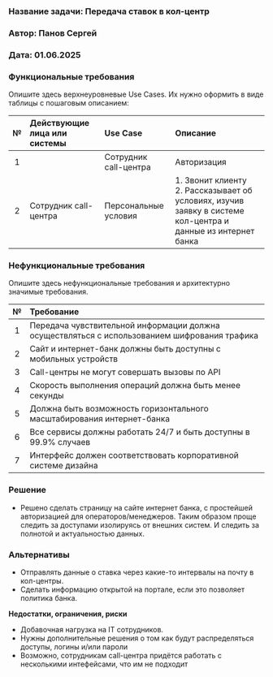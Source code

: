 ### <a name="_b7urdng99y53"></a>**Название задачи: Передача ставок в кол-центр** 
### <a name="_hjk0fkfyohdk"></a>**Автор: Панов Сергей**
### <a name="_uanumrh8zrui"></a>**Дата: 01.06.2025**
### <a name="_3bfxc9a45514"></a>**Функциональные требования**
Опишите здесь верхнеуровневые Use Cases. Их нужно оформить в виде таблицы с пошаговым описанием:

|**№**|**Действующие лица или системы**|**Use Case**|**Описание**|
| :-: | :- | :- | :- |
|1| | Сотрудник call-центра| Авторизация | 1. Заходит на страницу для сотрудников или партнеров <br> 2. Видит список доступных продуктов с актуальными ставками <br>|
|2|Сотрудник call-центра| Персональные условия| 1. Звонит клиенту <br> 2. Рассказывает об условиях, изучив заявку в системе кол-центра и данные из интернет банка|
### <a name="_u8xz25hbrgql"></a>**Нефункциональные требования**
Опишите здесь нефункциональные требования и архитектурно значимые требования.

|**№**|**Требование**|
| :-: | :- |
|1| Передача чувствительной информации должна осуществляться с использованием шифрования трафика |
|2| Сайт и интернет-банк должны быть доступны с мобильных устройств|
|3| Call-центры не могут совершать вызовы по API|
|4| Скорость выполнения операций должна быть менее секунды|
|5| Должна быть возможность горизонтального масштабирования интернет-банка|
|6| Все сервисы должны работать 24/7 и быть доступны в 99.9% случаев|
|7| Интерфейс должен соответствовать корпоративной системе дизайна|

### <a name="_qmphm5d6rvi3"></a>**Решение**

- Решено сделать страницу на сайте интернет банка, с простейшей авторизацией для операторов/менеджеров. Таким образом проще следить за доступами изолируясь от внешних систем. И следить за полнотой и актуальностью данных.

### <a name="_bjrr7veeh80c"></a>**Альтернативы**
- Отправлять данные о ставка через какие-то интервалы на почту в кол-центры.
- Сделать информацию открытой на портале, если это позволяет политика банка.

**Недостатки, ограничения, риски**
- Добавочная нагрузка на IT сотрудников.
- Нужны дополнительные решения о том как будут распределяться доступы, логины и/или пароли 
- Возможно, сотрудникам call-центра придётся работать с несколькими интефейсами, что им не подходит